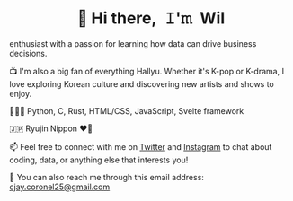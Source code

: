 <h1 align="center" title="...and I'm happy to see you here :)">👋 Hi there, 𝙸'𝚖 Wil </h1> 

<p align='center>
  <a href="mailto:cjay.coronel25@gmail.com" title="Email Address"><code>cjay dot coronel25</code></a> 
</p>

👦 My name is Willie (he/him), but I prefer to go by Wil or Cjay. 😅  

🏬 I am currently an undergraduate **Computer Science** student at UP Diliman.  

🔭 I'm a front-end web development *enthusiast* with a passion for learning how data can drive business decisions.  

📺 I'm also a big fan of everything Hallyu. Whether it's K-pop or K-drama, I love exploring Korean culture and discovering new artists and shows to enjoy.  

👨🏻‍💻 Python, C, Rust, HTML/CSS, JavaScript, Svelte framework  

🇯🇵 Ryujin Nippon ❤️🏐

📫 Feel free to connect with me on [Twitter](https://twitter.com/cjaycrnl_) and [Instagram](https://www.instagram.com/cjaycoronel/) to chat about coding, data, or anything else that interests you!

💌 You can also reach me through this email address: <cjay.coronel25@gmail.com>


